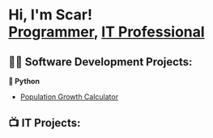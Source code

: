 <h1>Hi, I'm Scar! <br/><a href="https://github.com/LoveRedScarlett?tab=repositories">Programmer</a>, <a href="https://www.linkedin.com/in/scar-maxwell-714888245/">IT Professional</a>
<h2>👨‍💻 Software Development Projects:</h2>

<b>🐍 Python</b>
  - [Population Growth Calculator](https://github.com/LoveRedScarlett/City_Population_Calculator)
<h2>📺 IT Projects: </h2>

<!--
**joshmadakor1/joshmadakor1** is a ✨ _special_ ✨ repository because its `README.md` (this file) appears on your GitHub profile.

Here are some ideas to get you started:

- 🔭 I’m currently working on ...
- 🌱 I’m currently learning ...
- 👯 I’m looking to collaborate on ...
- 🤔 I’m looking for help with ...
- 💬 Ask me about ...
- 📫 How to reach me: ...
- 😄 Pronouns: ...
- ⚡ Fun fact: ...
-->
